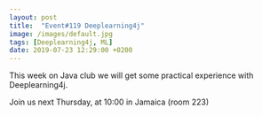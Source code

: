 ```yaml
---
layout: post
title:  "Event#119 Deeplearning4j"
image: /images/default.jpg
tags: [Deeplearning4j, ML]
date: 2019-07-23 12:29:00 +0200
---
```


This week on Java club we will get some practical experience with Deeplearning4j.[]()

Join us next Thursday, at 10:00 in Jamaica (room 223)